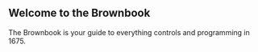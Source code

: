 ## Welcome to the Brownbook

The Brownbook is your guide to everything controls and programming in 1675.
